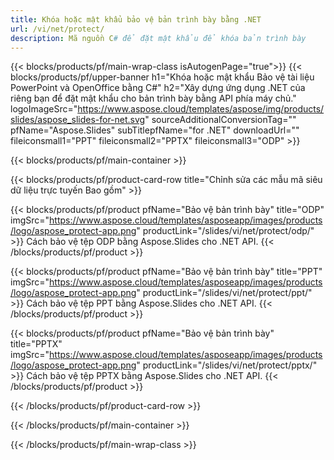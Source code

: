 ```yaml
---
title: Khóa hoặc mật khẩu bảo vệ bản trình bày bằng .NET
url: /vi/net/protect/
description: Mã nguồn C# để đặt mật khẩu để khóa bản trình bày
---
```


{{< blocks/products/pf/main-wrap-class isAutogenPage="true">}}
{{< blocks/products/pf/upper-banner h1="Khóa hoặc mật khẩu Bảo vệ tài liệu PowerPoint và OpenOffice bằng C#" h2="Xây dựng ứng dụng .NET của riêng bạn để đặt mật khẩu cho bản trình bày bằng API phía máy chủ." logoImageSrc="https://www.aspose.cloud/templates/aspose/img/products/slides/aspose_slides-for-net.svg" sourceAdditionalConversionTag="" pfName="Aspose.Slides" subTitlepfName="for .NET" downloadUrl="" fileiconsmall1="PPT" fileiconsmall2="PPTX" fileiconsmall3="ODP" >}}

{{< blocks/products/pf/main-container >}}

{{< blocks/products/pf/product-card-row title="Chỉnh sửa các mẫu mã siêu dữ liệu trực tuyến Bao gồm" >}}

{{< blocks/products/pf/product pfName="Bảo vệ bản trình bày" title="ODP" imgSrc="https://www.aspose.cloud/templates/asposeapp/images/products/logo/aspose_protect-app.png" productLink="/slides/vi/net/protect/odp/" >}}
Cách bảo vệ tệp ODP bằng Aspose.Slides cho .NET API.
{{< /blocks/products/pf/product >}}

{{< blocks/products/pf/product pfName="Bảo vệ bản trình bày" title="PPT" imgSrc="https://www.aspose.cloud/templates/asposeapp/images/products/logo/aspose_protect-app.png" productLink="/slides/vi/net/protect/ppt/" >}}
Cách bảo vệ tệp PPT bằng Aspose.Slides cho .NET API.
{{< /blocks/products/pf/product >}}

{{< blocks/products/pf/product pfName="Bảo vệ bản trình bày" title="PPTX" imgSrc="https://www.aspose.cloud/templates/asposeapp/images/products/logo/aspose_protect-app.png" productLink="/slides/vi/net/protect/pptx/" >}}
Cách bảo vệ tệp PPTX bằng Aspose.Slides cho .NET API.
{{< /blocks/products/pf/product >}}



{{< /blocks/products/pf/product-card-row >}}

{{< /blocks/products/pf/main-container >}}
    
{{< /blocks/products/pf/main-wrap-class >}}